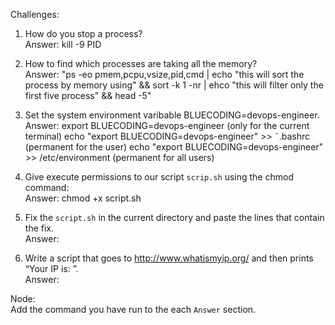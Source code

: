 Challenges:


1. How do you stop a process?\
Answer: kill -9 PID

1. How to find which processes are taking all the memory?\
Answer: "ps -eo pmem,pcpu,vsize,pid,cmd | echo "this will sort the process by memory using" && sort -k 1 -nr | ehco "this will filter only the first five process" && head -5"

2. Set the system environment varibable BLUECODING=devops-engineer.\
Answer: export BLUECODING=devops-engineer (only for the current terminal)
        echo "export BLUECODING=devops-engineer" >> ˜.bashrc (permanent for the user)
        echo "export BLUECODING=devops-engineer" >> /etc/environment (permanent for all users)


3. Give execute permissions to our script `scrip.sh` using the chmod command:\
Answer: chmod +x script.sh

4. Fix the `script.sh` in the current directory and paste the lines that contain the fix.\
Answer:  

5. Write a script that goes to http://www.whatismyip.org/ and then prints “Your IP is: <Result from site>”.\
Answer: 

Node:\
    Add the command you have run to the each `Answer` section.